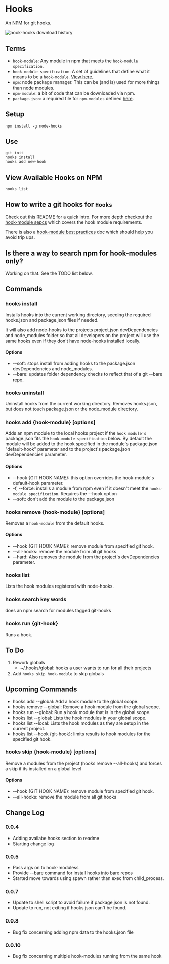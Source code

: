 # Hooks

An [NPM](https://github.com/isaacs/npm) for git hooks.

![nook-hooks download history](https://nodei.co/npm-dl/node-hooks.png)

## Terms

* `hook-module`: Any module in npm that meets the `hook-module specification`. 
* `hook-module specification`: A set of guidelines that define what it means to be a `hook-module`. [View here.](https://github.com/mcwhittemore/node-hooks/blob/master/docs/hook-module-specification.md)
* `npm`: node package manager. This can be (and is) used for more things than node modules.
* `npm-module`: a bit of code that can be downloaded via npm.
* `package.json`: a required file for `npm-modules` defined [here](https://github.com/isaacs/npm/blob/master/doc/files/package.json.md).

## Setup

```
npm install -g node-hooks
```

## Use

```
git init
hooks install
hooks add new-hook
```

## View Available Hooks on NPM

`hooks list`

## How to write a git hooks for `Hooks`

Check out this README for a quick intro. For more depth checkout the [hook-module sepcs](https://github.com/mcwhittemore/node-hooks/blob/master/docs/hook-module-specification.md) which covers the hook module requirements.

There is also a [hook-module best practices](https://github.com/mcwhittemore/node-hooks/blob/master/docs/hook-module-best-practices.md) doc which should help you avoid trip ups.

## Is there a way to search npm for hook-modules only?

Working on that. See the TODO list below.

## Commands

### hooks install

Installs hooks into the current working directory, seeding the required hooks.json and package.json files if needed.

It will also add node-hooks to the projects project.json devDependencies and node_modules folder so that all developers on the project will use the same hooks even if they don't have node-hooks installed locally.

#### Options

* --soft: stops install from adding hooks to the package.json devDependencies and node_modules.
* --bare: updates folder dependency checks to reflect that of a git --bare repo.

### hooks uninstall

Uninstall hooks from the current working directory. Removes hooks.json, but does not touch package.json or the node_module directory.

### hooks add {hook-module} [options]

Adds an npm module to the local hooks project if the `hook module's` package.json fits the `hook-module specification` below. By default the module will be added to the hook specified in the module's package.json "default-hook" parameter and to the project's package.json devDependencies parameter.

#### Options

* --hook {GIT HOOK NAME}: this option overrides the hook-module's default-hook parameter.
* -f, --force: installs a module from npm even if it doesn't meet the `hooks-module specification`. Requires the --hook option
* --soft: don't add the module to the package.json

### hooks remove {hook-module} [options]

Removes a `hook-module` from the default hooks.

#### Options

* --hook {GIT HOOK NAME}: remove module from specified git hook.
* --all-hooks: remove the module from all git hooks
* --hard: Also removes the module from the project's devDependencies parameter.

### hooks list

Lists the hook modules registered with node-hooks.

### hooks search key words

does an npm search for modules tagged git-hooks

### hooks run {git-hook}

Runs a hook.

## To Do

1. Rework globals
	* ~/.hooks/global: hooks a user wants to run for all their projects
1. Add `hooks skip hook-module` to skip globals

## Upcoming Commands

* hooks add --global: Add a hook module to the global scope.
* hooks remove --global: Remove a hook module from the global scope.
* hooks run --global: Run a hook module that is in the global scope.
* hooks list --global: Lists the hook modules in your global scope.
* hooks list --local: Lists the hook modules as they are setup in the current project.
* hooks list --hook {git-hook}: limits results to hook modules for the specified git hook.

### hooks skip {hook-module} [options]

Remove a modules from the project (hooks remove --all-hooks) and forces a skip if its installed on a global level

#### Options

* --hook {GIT HOOK NAME}: remove module from specified git hook.
* --all-hooks: remove the module from all git hooks

## Change Log

### 0.0.4

* Adding availabe hooks section to readme
* Starting change log

### 0.0.5

* Pass args on to hook-moduless
* Provide --bare command for install hooks into bare repos
* Started move towards using spawn rather than exec from child_process.

### 0.0.7

* Update to shell script to avoid failure if package.json is not found.
* Update to run, not exiting if hooks.json can't be found.

### 0.0.8

* Bug fix concerning adding npm data to the hooks.json file

### 0.0.10

* Bug fix concerning multiple hook-modules running from the same hook

